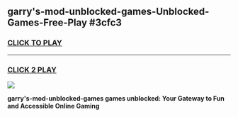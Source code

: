 
## garry's-mod-unblocked-games-Unblocked-Games-Free-Play #3cfc3
<h3>
<a href="https://us.freeplayer.one?title=garry's-mod-unblocked-games&ref=9M">CLICK TO PLAY</a></h3>
<hr>

<h3>
<a href="https://us.freeplayer.one?title=garry's-mod-unblocked-games&ref=9M">CLICK 2 PLAY</a>
  
</h3>

<a href="https://us.freeplayer.one?title=garry's-mod-unblocked-games&ref=9M"><img src="https://clearcache.store/games.png"></a>


**garry's-mod-unblocked-games games unblocked: Your Gateway to Fun and Accessible Online Gaming**
